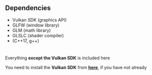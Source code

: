 ## Dependencies
- Vulkan SDK (graphics API)
- GLFW (window library)
- GLM (math library)
- GLSLC (shader compiler)
- (C\+\+17, g\+\+)

# 

Everything **except the Vulkan SDK** is included here

You need to install the **Vulkan SDK** from [**here**](https://vulkan.lunarg.com), if you have not already
